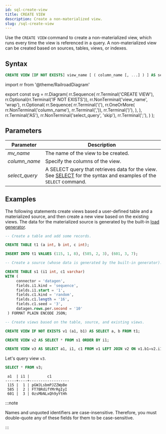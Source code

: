 ```yaml
---
id: sql-create-view
title: CREATE VIEW
description: Create a non-materialized view.
slug: /sql-create-view
---
```


<head>
  <link rel="canonical" href="https://docs.risingwave.com/docs/current/sql-create-view/" />
</head>

Use the `CREATE VIEW` command to create a non-materialized view, which runs every time the view is referenced in a query. A non-materialized view can be created based on sources, tables, views, or indexes.

## Syntax

```sql
CREATE VIEW [IF NOT EXISTS] view_name [ ( column_name [, ...] ) ] AS select_query;
```

import rr from '@theme/RailroadDiagram'

export const svg = rr.Diagram(
rr.Sequence(
rr.Terminal('CREATE VIEW'),
rr.Optional(rr.Terminal('IF NOT EXISTS')),
rr.NonTerminal('view_name', 'wrap'),
rr.Optional(
rr.Sequence(
rr.Terminal('('),
rr.OneOrMore(
rr.NonTerminal('column_name'), rr.Terminal(',')),
rr.Terminal(')'),
),
),
rr.Terminal('AS'),
rr.NonTerminal('select_query', 'skip'),
rr.Terminal(';'),
)
);

<Drawer SVG={svg} />

## Parameters

| Parameter      | Description                                                                                                                       |
| -------------- | --------------------------------------------------------------------------------------------------------------------------------- |
| _mv_name_      | The name of the view to be created.                                                                                               |
| _column_name_  | Specify the columns of the view.                                                                                                  |
| _select_query_ | A SELECT query that retrieves data for the view. See [SELECT](sql-select.md) for the syntax and examples of the `SELECT` command. |

## Examples

The following statements create views based a user-defined table and a materialized source, and then create a new view based on the existing views. The data for the materialized source is generated by the built-in [load generator](/create-source/create-source-datagen.md).

```sql
-- Create a table and add some records.

CREATE TABLE t1 (a int, b int, c int);

INSERT INTO t1 VALUES (115, 1, 8), (585, 2, 3), (601, 3, 7);

-- Create a source (whose data is generated by the built-in generator).

CREATE TABLE s1 (i1 int, c1 varchar)
WITH (
     connector = 'datagen',
     fields.i1.kind = 'sequence',
     fields.i1.start = '1',
     fields.c1.kind = 'random',
     fields.c1.length = '16',
     fields.c1.seed = '3',
     datagen.rows.per.second = '10'
 ) FORMAT PLAIN ENCODE JSON;

-- Create views based on the table, source, and existing views.

CREATE VIEW IF NOT EXISTS v1 (a1, b1) AS SELECT a, b FROM t1;

CREATE VIEW v2 AS SELECT * FROM s1 ORDER BY i1;

CREATE VIEW v3 AS SELECT a1, i1, c1 FROM v1 LEFT JOIN v2 ON v1.b1=v2.i1;
```

Let's query view `v3`.

```sql
SELECT * FROM v3;
```

```
 a1  | i1 |        c1
-----+----+------------------
 115 |  1 | pGWJLsbmPJZZWpBe
 585 |  2 | FT7BRdifYMrRgIyI
 601 |  3 | 0zsMbNLxQh9yYtHh
```

:::note

Names and unquoted identifiers are case-insensitive. Therefore, you must double-quote any of these fields for them to be case-sensitive.

:::
